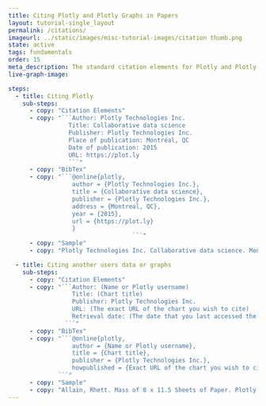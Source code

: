 ```yaml
---
title: Citing Plotly and Plotly Graphs in Papers
layout: tutorial-single_layout
permalink: /citations/
imageurl: ../static/images/misc-tutorial-images/citation thumb.png
state: active
tags: fundamentals
order: 15
meta_description: The standard citation elements for Plotly and Plotly graphs.
live-graph-image:

steps:
  - title: Citing Plotly
    sub-steps:
      - copy: "Citation Elements"
      - copy: "```Author: Plotly Technologies Inc. 
                 Title: Collaborative data science
                 Publisher: Plotly Technologies Inc.
                 Place of publication: Montréal, QC
                 Date of publication: 2015
                 URL: https://plot.ly
                 ```"
      - copy: "BibTex"
      - copy: "```@online{plotly, 
                  author = {Plotly Technologies Inc.},
                  title = {Collaborative data science},
                  publisher = {Plotly Technologies Inc.},
                  address = {Montreal, QC},
                  year = {2015},
                  url = {https://plot.ly}
                  }
                                   ```"
      - copy: "Sample"
      - copy: "Plotly Technologies Inc. Collaborative data science. Montréal, QC, 2015. https://plot.ly."

  - title: Citing another users data or graphs
    sub-steps:
      - copy: "Citation Elements"
      - copy: "```Author: (Name or Plotly username) 
                  Title: (Chart title)
                  Publisher: Plotly Technologies Inc.
                  URL: (The exact URL of the chart you wish to cite)
                  Retrieval date: (The date that you last accessed the chart)
                ```"
      - copy: "BibTex"
      - copy: "```@online{plotly, 
                  author = {Name or Plotly username},
                  title = {Chart title},
                  publisher = {Plotly Technologies Inc.},
                  howpublished = {Exact URL of the chart you wish to cite [Last accessed: date]}
              ```"
      - copy: "Sample"
      - copy: "Allain, Rhett. Mass of 8 x 11.5 Sheets of Paper. Plotly Technologies Inc., https://plot.ly/~RhettAllain/412/mass-of-8-x-115-sheets-of-paper/ (Last accessed April 21, 2015)."
---
```

